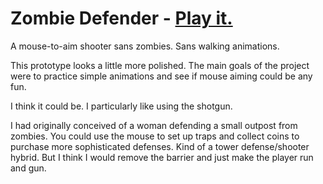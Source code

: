 # Zombie Defender - [Play it.](https://jprpanebianco.github.io/defender.html)
A mouse-to-aim shooter sans zombies. Sans walking animations.

This prototype looks a little more polished. The main goals of the project were to practice simple animations and see if mouse aiming could be any fun.

I think it could be. I particularly like using the shotgun.

I had originally conceived of a woman defending a small outpost from zombies. You could use the mouse to set up traps and collect coins to purchase more sophisticated defenses. Kind of a tower defense/shooter hybrid. But I think I would remove the barrier and just make the player run and gun.
 
